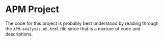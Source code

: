 # APM Project
The code for this project is probably best understood by reading through the `APM-analysis.nb.html` file since that is a mixture of code and descriptions.
